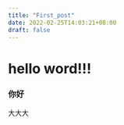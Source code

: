 ```yaml
---
title: "First_post"
date: 2022-02-25T14:03:21+08:00
draft: false
---
```


# hello word!!!

### 你好

大大大

